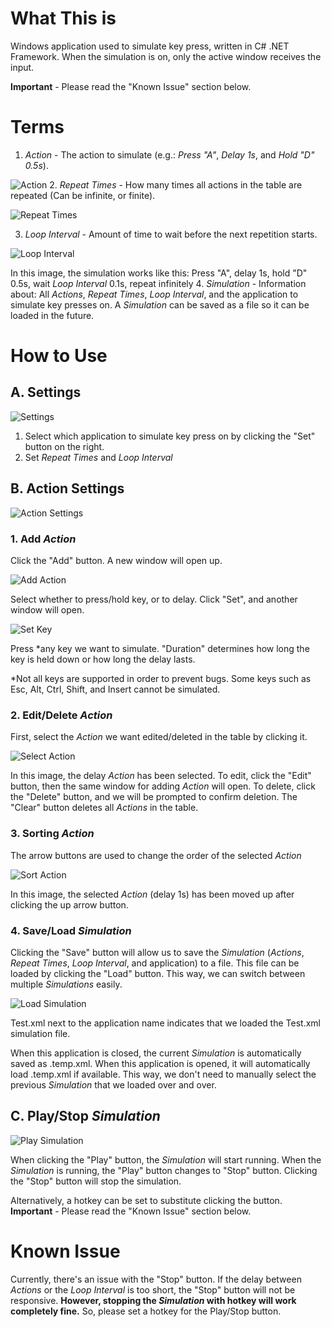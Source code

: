 # What This is
Windows application used to simulate key press, written in C# .NET Framework.
When the simulation is on, only the active window receives the input.

**Important** - Please read the "Known Issue" section below.

# Terms
1. _Action_ - The action to simulate (e.g.: _Press "A"_, _Delay 1s_, and _Hold "D" 0.5s_).

![Action](./Keyboard%20Macro/docs/Images/Action.png)
2. _Repeat Times_ - How many times all actions in the table are repeated (Can be infinite, or finite).

![Repeat Times](./Keyboard%20Macro/docs/Images/Repeat%20Times.png)

3. _Loop Interval_ - Amount of time to wait before the next repetition starts.

![Loop Interval](./Keyboard%20Macro/docs/Images/Loop%20Interval.png)

In this image, the simulation works like this:
Press "A", delay 1s, hold "D" 0.5s, wait _Loop Interval_ 0.1s, repeat infinitely
4. _Simulation_ - Information about: All _Actions_, _Repeat Times_, _Loop Interval_, and the application to simulate key presses on. A _Simulation_ can be saved as a file so it can be loaded in the future.

# How to Use
## A. Settings
![Settings](./Keyboard%20Macro/docs/Images/Settings.png)

1. Select which application to simulate key press on by clicking the "Set" button on the right.
2. Set _Repeat Times_ and _Loop Interval_

## B. Action Settings
![Action Settings](./Keyboard%20Macro/docs/Images/Action%20Settings.png)

### 1. Add _Action_
Click the "Add" button. A new window will open up.

![Add Action](./Keyboard%20Macro/docs/Images/Set%20Action.png)

Select whether to press/hold key, or to delay. Click "Set", and another window will open.

![Set Key](/Keyboard%20Macro/docs/Images/Set%20Key.png)

Press *any key we want to simulate. "Duration" determines how long the key is held down or how long the delay lasts.

*Not all keys are supported in order to prevent bugs. Some keys such as Esc, Alt, Ctrl, Shift, and Insert cannot be simulated.

### 2. Edit/Delete _Action_
First, select the _Action_ we want edited/deleted in the table by clicking it.

![Select Action](./Keyboard%20Macro/docs/Images/Select%20Action.png)

In this image, the delay _Action_ has been selected.
To edit, click the "Edit" button, then the same window for adding _Action_ will open.
To delete, click the "Delete" button, and we will be prompted to confirm deletion.
The "Clear" button deletes all _Actions_ in the table.

### 3. Sorting _Action_
The arrow buttons are used to change the order of the selected _Action_

![Sort Action](./Keyboard%20Macro/docs/Images/Sort%20Action.png)

In this image, the selected _Action_ (delay 1s) has been moved up after clicking the up arrow button.

### 4. Save/Load _Simulation_
Clicking the "Save" button will allow us to save the _Simulation_ (_Actions_, _Repeat Times_, _Loop Interval_, and application) to a file.
This file can be loaded by clicking the "Load" button.
This way, we can switch between multiple _Simulations_ easily.

![Load Simulation](./Keyboard%20Macro/docs/Images/Load%20Simulation.png)

Test.xml next to the application name indicates that we loaded the Test.xml simulation file.

When this application is closed, the current _Simulation_ is automatically saved as .temp.xml.
When this application is opened, it will automatically load .temp.xml if available.
This way, we don't need to manually select the previous _Simulation_ that we loaded over and over.

## C. Play/Stop _Simulation_
![Play Simulation](./Keyboard%20Macro/docs/Images/Play%20Simulation.png)

When clicking the "Play" button, the _Simulation_ will start running.
When the _Simulation_ is running, the "Play" button changes to "Stop" button.
Clicking the "Stop" button will stop the simulation.

Alternatively, a hotkey can be set to substitute clicking the button.
**Important** - Please read the "Known Issue" section below.

# Known Issue
Currently, there's an issue with the "Stop" button.
If the delay between _Actions_ or the _Loop Interval_ is too short, the "Stop" button will not be responsive.
**However, stopping the _Simulation_ with hotkey will work completely fine.**
So, please set a hotkey for the Play/Stop button.
